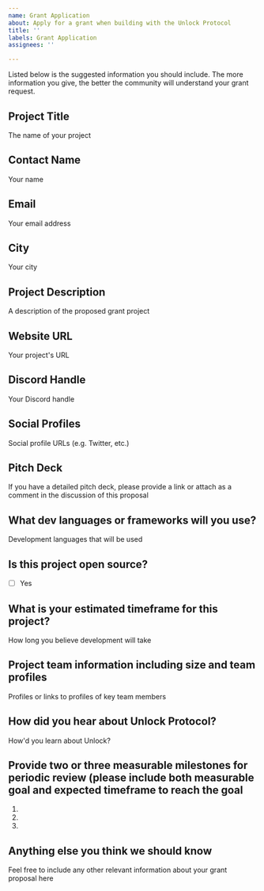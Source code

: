 ```yaml
---
name: Grant Application
about: Apply for a grant when building with the Unlock Protocol
title: ''
labels: Grant Application
assignees: ''

---
```


Listed below is the suggested information you should include. The more information you give, the better the community will understand your grant request.


## Project Title

The name of your project

## Contact Name

Your name

## Email

Your email address

## City

Your city

## Project Description

A description of the proposed grant project

## Website URL

Your project's URL

## Discord Handle

Your Discord handle

## Social Profiles

Social profile URLs (e.g. Twitter, etc.)

## Pitch Deck

If you have a detailed pitch deck, please provide a link or attach as a comment in the discussion of this proposal

## What dev languages or frameworks will you use?

Development languages that will be used

## Is this project open source?

* [ ] Yes

## What is your estimated timeframe for this project?

How long you believe development will take

## Project team information including size and team profiles

Profiles or links to profiles of key team members

## How did you hear about Unlock Protocol?

How'd you learn about Unlock?

## Provide two or three measurable milestones for periodic review (please include both measurable goal and expected timeframe to reach the goal

1.
2.
3.


## Anything else you think we should know

Feel free to include any other relevant information about your grant proposal here

